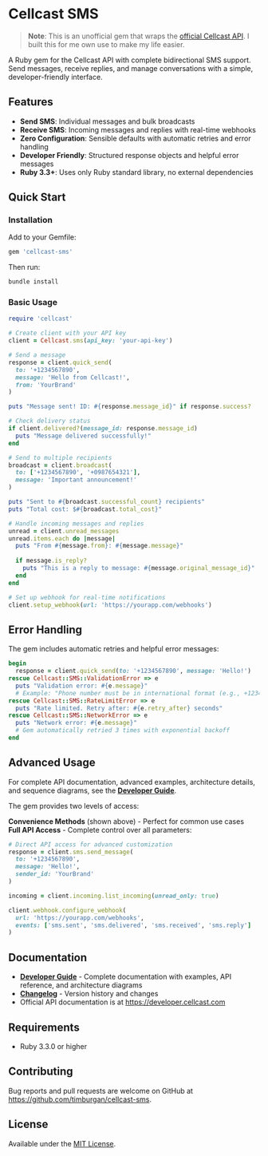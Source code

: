 # Cellcast SMS

> **Note**: This is an unofficial gem that wraps the [official Cellcast API](https://developer.cellcast.com). I built this for me own use to make my life easier.

A Ruby gem for the Cellcast API with complete bidirectional SMS support. Send messages, receive replies, and manage conversations with a simple, developer-friendly interface.

## Features

- **Send SMS**: Individual messages and bulk broadcasts
- **Receive SMS**: Incoming messages and replies with real-time webhooks
- **Zero Configuration**: Sensible defaults with automatic retries and error handling
- **Developer Friendly**: Structured response objects and helpful error messages  
- **Ruby 3.3+**: Uses only Ruby standard library, no external dependencies

## Quick Start

### Installation

Add to your Gemfile:

```ruby
gem 'cellcast-sms'
```

Then run:
```bash
bundle install
```

### Basic Usage

```ruby
require 'cellcast'

# Create client with your API key
client = Cellcast.sms(api_key: 'your-api-key')

# Send a message
response = client.quick_send(
  to: '+1234567890',
  message: 'Hello from Cellcast!',
  from: 'YourBrand'
)

puts "Message sent! ID: #{response.message_id}" if response.success?

# Check delivery status
if client.delivered?(message_id: response.message_id)
  puts "Message delivered successfully!"
end

# Send to multiple recipients
broadcast = client.broadcast(
  to: ['+1234567890', '+0987654321'],
  message: 'Important announcement!'
)

puts "Sent to #{broadcast.successful_count} recipients"
puts "Total cost: $#{broadcast.total_cost}"

# Handle incoming messages and replies
unread = client.unread_messages
unread.items.each do |message|
  puts "From #{message.from}: #{message.message}"
  
  if message.is_reply?
    puts "This is a reply to message: #{message.original_message_id}"
  end
end

# Set up webhook for real-time notifications
client.setup_webhook(url: 'https://yourapp.com/webhooks')
```

## Error Handling

The gem includes automatic retries and helpful error messages:

```ruby
begin
  response = client.quick_send(to: '+1234567890', message: 'Hello!')
rescue Cellcast::SMS::ValidationError => e
  puts "Validation error: #{e.message}"
  # Example: "Phone number must be in international format (e.g., +1234567890)"
rescue Cellcast::SMS::RateLimitError => e
  puts "Rate limited. Retry after: #{e.retry_after} seconds"
rescue Cellcast::SMS::NetworkError => e
  puts "Network error: #{e.message}"
  # Gem automatically retried 3 times with exponential backoff
end
```

## Advanced Usage

For complete API documentation, advanced examples, architecture details, and sequence diagrams, see the [**Developer Guide**](DEVELOPER.md).

The gem provides two levels of access:

**Convenience Methods** (shown above) - Perfect for common use cases  
**Full API Access** - Complete control over all parameters:

```ruby
# Direct API access for advanced customization
response = client.sms.send_message(
  to: '+1234567890',
  message: 'Hello!',
  sender_id: 'YourBrand'
)

incoming = client.incoming.list_incoming(unread_only: true)

client.webhook.configure_webhook(
  url: 'https://yourapp.com/webhooks',
  events: ['sms.sent', 'sms.delivered', 'sms.received', 'sms.reply']
)
```

## Documentation

- **[Developer Guide](DEVELOPER.md)** - Complete documentation with examples, API reference, and architecture diagrams
- **[Changelog](CHANGELOG.md)** - Version history and changes
- Official API documentation is at https://developer.cellcast.com

## Requirements

- Ruby 3.3.0 or higher

## Contributing

Bug reports and pull requests are welcome on GitHub at https://github.com/timburgan/cellcast-sms.

## License

Available under the [MIT License](LICENSE.txt).
